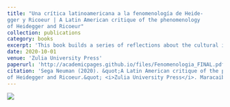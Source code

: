 ```yaml
---
title: "Una crítica latinoamericana a la fenomenología de Heide-
gger y Ricoeur | A Latin American critique of the phenomenology
of Heidegger and Ricoeur"
collection: publications
category: books
excerpt: 'This book builds a series of reflections about the cultural identity and self-understanding of Latin Americans.'
date: 2020-10-01
venue: 'Zulia University Press'
paperurl: 'http://academicpages.github.io/files/Fenomenologia_FINAL.pdf'
citation: 'Sega Neuman (2020). &quot;A Latin American critique of the phenomenology
of Heidegger and Ricoeur.&quot; <i>Zulia University Press</i>. Maracaibo, Venezuela.'
---
```


<img src='/images/portada.pdf'>

